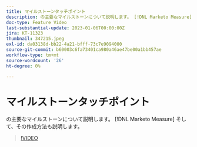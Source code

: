 ```yaml
---
title: マイルストーンタッチポイント
description: の主要なマイルストーンについて説明します。 [!DNL Marketo Measure] そして、その作成方法も説明します。
doc-type: Feature Video
last-substantial-update: 2023-01-06T00:00:00Z
jira: KT-11323
thumbnail: 347215.jpeg
exl-id: da03138d-bb22-4a21-bfff-73c7e9094000
source-git-commit: b60003c6fa73401ca980a46ae47be00a1bb457ae
workflow-type: tm+mt
source-wordcount: '26'
ht-degree: 0%

---
```


# マイルストーンタッチポイント

の主要なマイルストーンについて説明します。 [!DNL Marketo Measure] そして、その作成方法も説明します。

>[!VIDEO](https://video.tv.adobe.com/v/347215/?quality=12&learn=on)
